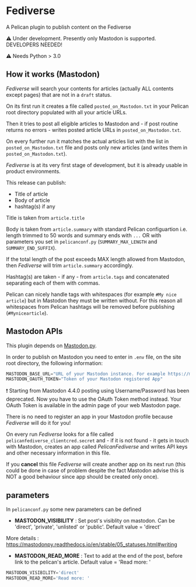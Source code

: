 # Fediverse

A Pelican plugin to publish content on the Fediverse

:warning: Under development. Presently only Mastodon is supported. DEVELOPERS NEEDED!

:warning: Needs Python > 3.0

## How it works (Mastodon)

*Fediverse* will search your contents for articles (actually ALL contents except pages) that are not in a `draft` status.

On its first run it creates a file called `posted_on_Mastodon.txt` in your Pelican root directory populated with all your article URLs.

Then it tries to post all eligible articles to Mastodon and - if post routine returns no errors - writes posted article URLs in `posted_on_Mastodon.txt`.

On every further run it matches the actual articles list with the list in `posted_on_Mastodon.txt` file and posts only new articles (and writes them in `posted_on_Mastodon.txt`).

*Fediverse* is at its very first stage of development, but it is already usable in product environments.

This release can publish:

- Title of article
- Body of article
- hashtag(s) if any

Title is taken from `article.title`

Body is taken from `article.summary` with standard Pelican configuartion i.e. length trimmed to 50 words and summary ends with `...` OR with parameters you set in `pelicanconf.py` (`SUMMARY_MAX_LENGTH` and `SUMMARY_END_SUFFIX`).

If the total length of the post exceeds MAX length allowed from Mastodon, then *Fediverse* will trim `article.summary` accordingly.

Hashtag(s) are taken - if any - from `article.tags` and concatenated separating each of them with commas.

Pelican can nicely handle tags with whitespaces (for example `#My nice article`) but in Mastodon they must be written without. For this reason all whitespaces from Pelican hashtags will be removed before publishing (`#Mynicearticle`).

## Mastodon APIs

This plugin depends on [Mastodon.py](https://github.com/halcy/Mastodon.py).

In order to publish on Mastodon you need to enter in `.env` file, on the site root directory, the following information:

``` python
MASTODON_BASE_URL="URL of your Mastodon instance. For example https://mastodon.social"
MASTODON_OAUTH_TOKEN="Token of your Mastodon registered App"
```

:exclamation: Starting from Mastodon 4.4.0 posting using Username/Password has been deprecated. Now you have to use the OAuth Token method instead. Your OAuth Token is available in the admin page of your web Mastodon page.

There is no need to register an app in your Mastodon profile because *Fediverse* will do it for you!

On every run *Fediverse* looks for a file called `pelicanfediverse_clientcred.secret` and - if it is not found - it gets in touch with Mastodon, creates an app called *PelicanFediverse* and writes API keys and other necessary information in this file.

If you **cancel** this file *Fediverse* will create another app on its next run (this could be done in case of problem despite the fact Mastodon advise this is NOT a good behaviour since app should be created only once).


## parameters

In `pelicanconf.py` some new parameters can be defined

 - **MASTODON_VISIBILITY** : Set post's visiblity on mastodon. Can be 'direct', 'private', 'unlisted' or 'public'. Default value = 'direct' 

  More details : https://mastodonpy.readthedocs.io/en/stable/05_statuses.html#writing
  
 - **MASTODON_READ_MORE** : Text to add at the end of the post, before link to the pelican's article. Default value = 'Read more: '

``` Python
MASTODON_VISIBILITY='direct'
MASTODON_READ_MORE='Read more: '
